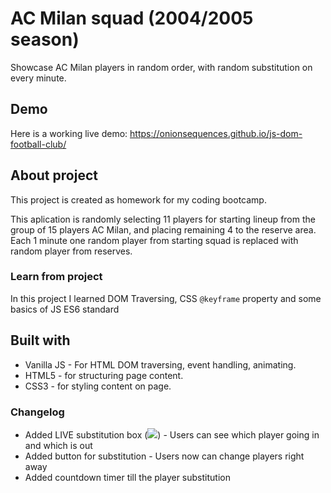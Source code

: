 # AC Milan squad (2004/2005 season)
Showcase AC Milan players in random order, with random substitution on every minute.

## Demo 
Here is a working live demo: <a href="https://onionsequences.github.io/js-dom-football-club/" target="_blank">https://onionsequences.github.io/js-dom-football-club/</a>

## About project
This project is created as homework for my coding bootcamp.

This aplication is randomly selecting 11 players for starting lineup from the group of 15 players AC Milan, and placing remaining 4 to the reserve area.<br>
Each 1 minute one random player from starting squad is replaced with random player from reserves.

### Learn from project
In this project I learned DOM Traversing, CSS `@keyframe` property and some basics of JS ES6 standard

## Built with
<ul>
  <li>Vanilla JS - For HTML DOM traversing, event handling, animating.</li>
  <li>HTML5 - for structuring page content.</li>
  <li>CSS3 - for styling content on page.</li>
</ul>

### Changelog
- Added LIVE substitution box (<img src="https://img.icons8.com/ios-glyphs/30/000000/player-change.png"/>) - Users can see which player going in and which is out
- Added button for substitution - Users now can change players right away
- Added countdown timer till the player substitution
